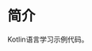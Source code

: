 # 简介
Kotlin语言学习示例代码。

<!-- Hide

# 提交命令
常用：

```text
msg=$(uuidgen | awk '{print toupper($0)}'); git add .; git commit -m "$msg"; git push gitee;
```

完整：

```text
msg=$(uuidgen | awk '{print toupper($0)}'); git add .; git commit -m "$msg"; git push gitee; git push github; git push private;
```

-->
